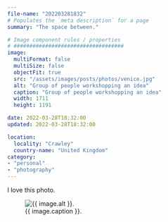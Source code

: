 ```yaml
---
file-name: "202203281832"
# Populates the `meta description` for a page
summary: "The space between."

# Image component rules / properties
# ###################################
image:
  multiFormat: false
  multiSize: false
  objectFit: true
  src: "/assets/images/posts/photos/venice.jpg"
  alt: "Group of people workshopping an idea"
  caption: "Group of people workshopping an idea"
  width: 1711
  height: 1191

date: 2022-03-28T18:32:00
updated: 2022-03-28T18:32:00

location:
  locality: "Crawley"
  country-name: "United Kingdom"
category:
- "personal"
- "photography"
---
```


I love this photo.

<figure>
	<img src="{{ image.src }}"
    srcset="{{ image.src }} 256w,
            {{ image.src }} 512w,
            {{ image.src }} 1024w"
    sizes="(min-width: 30em) 30em, 100vw"
    alt="{{ image.alt }}."
    width="{{ image.width }}"
    height="{{ image.height }}"
    loading="lazy"
    decoding="async"
    class="shadow">
	<figcaption>{{ image.caption }}.</figcaption>
</figure>
